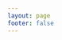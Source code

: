 ```yaml
---
layout: page
footer: false
---
```

<GameEntranceV id="h5kungfu" src="/classic/emulatorJS-4.0.12/games/index.html?language=zh-CN&name=YieArKungFu" :resetHeight=false></GameEntranceV>